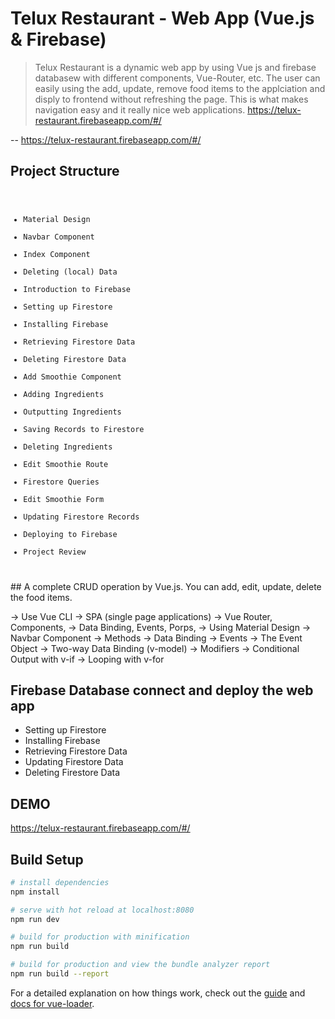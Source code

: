 # Telux  Restaurant - Web App (Vue.js & Firebase) 

> Telux Restaurant is a dynamic web app by using Vue js and firebase databasew with different components, Vue-Router, etc. The user can easily  using the add, update, remove food items to the applciation and disply to frontend without refreshing the page. This is what makes navigation easy and it really nice web applications. https://telux-restaurant.firebaseapp.com/#/
 
-- https://telux-restaurant.firebaseapp.com/#/

## Project Structure 
<code>
<ul>
<li>Material Design </li>
<li>Navbar Component </li>
<li>Index Component </li>
<li>Deleting (local) Data </li>
<li>Introduction to Firebase </li>
<li>Setting up Firestore </li>
<li>Installing Firebase </li>
<li>Retrieving Firestore Data </li>
<li>Deleting Firestore Data </li>
<li>Add Smoothie Component </li>
<li>Adding Ingredients </li>
<li>Outputting Ingredients </li>
<li>Saving Records to Firestore </li>
<li>Deleting Ingredients </li>
<li>Edit Smoothie Route </li>
<li>Firestore Queries </li>
<li>Edit Smoothie Form </li>
<li>Updating Firestore Records </li>
<li>Deploying to Firebase </li>
<li>Project Review </li>
</ul>
</code>
## A complete CRUD operation by Vue.js. You can add, edit, update, delete the food items.       


-> Use Vue  CLI 
-> SPA (single page applications)
-> Vue Router, Components, 
-> Data Binding, Events, Porps, 
-> Using Material Design
-> Navbar Component 
-> Methods
-> Data Binding
-> Events
-> The Event Object
-> Two-way Data Binding (v-model)
-> Modifiers 
-> Conditional Output with v-if 
-> Looping with v-for

## Firebase Database connect and deploy the web app

- Setting up Firestore
- Installing Firebase
- Retrieving Firestore Data
- Updating Firestore Data
- Deleting Firestore Data


## DEMO 

https://telux-restaurant.firebaseapp.com/#/

## Build Setup

``` bash
# install dependencies
npm install

# serve with hot reload at localhost:8080
npm run dev

# build for production with minification
npm run build

# build for production and view the bundle analyzer report
npm run build --report
```

For a detailed explanation on how things work, check out the [guide](http://vuejs-templates.github.io/webpack/) and [docs for vue-loader](http://vuejs.github.io/vue-loader).
